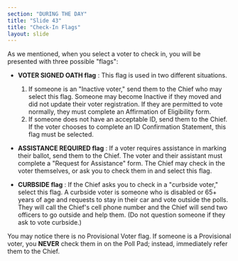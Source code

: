 ```yaml
---
section: "DURING THE DAY"
title: "Slide 43"
title: "Check-In Flags"
layout: slide
---
```


As we mentioned, when you select a voter to check in, you will be presented with three possible "flags":

- **VOTER SIGNED OATH flag** : This flag is used in two different situations.

    1.  If someone is an "Inactive voter," send them to the Chief who may select this flag. Someone may become Inactive if they moved and did not update their voter registration. If they are permitted to vote normally, they must complete an Affirmation of Eligibility form.
    2. If someone does not have an acceptable ID, send them to the Chief. If the voter chooses to complete an ID Confirmation Statement, this flag must be selected.

- **ASSISTANCE REQUIRED flag** : If a voter requires assistance in marking their ballot, send them to the Chief. The voter and their assistant must complete a "Request for Assistance" form. The Chief may check in the voter themselves, or ask you to check them in and select this flag.
- **CURBSIDE flag** : If the Chief asks you to check in a "curbside voter," select this flag. A curbside voter is someone who is disabled or 65+ years of age and requests to stay in their car and vote outside the polls. They will call the Chief's cell phone number and the Chief will send two officers to go outside and help them. (Do not question someone if they ask to vote curbside.)

You may notice there is no Provisional Voter flag. If someone is a Provisional voter, you **NEVER** check them in on the Poll Pad; instead, immediately refer them to the Chief.
